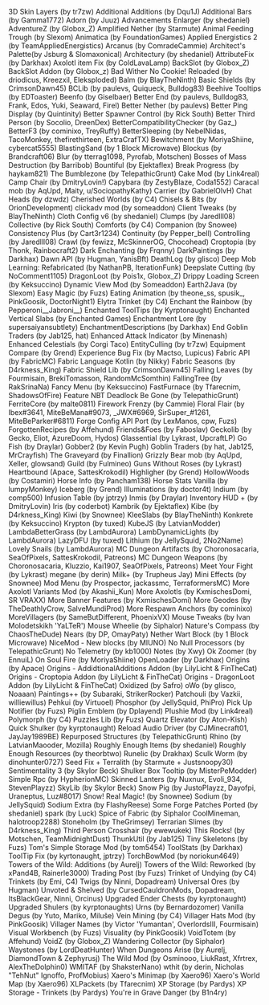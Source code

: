 3D Skin Layers (by tr7zw)
Additional Additions (by Dqu1J)
Additional Bars (by Gamma1772)
Adorn (by Juuz)
Advancements Enlarger (by shedaniel)
AdventureZ (by Globox_Z)
Amplified Nether (by Starmute)
Animal Feeding Trough (by Slexom)
Animatica (by FoundationGames)
Applied Energistics 2 (by TeamAppliedEnergistics)
Arcanus (by ComradeCammie)
Architect's Palette(by Jsburg & Slomaxonical)
Architectury (by shedaniel)
AttributeFix (by Darkhax)
Axolotl item Fix (by ColdLavaLamp)
BackSlot (by Globox_Z)
BackSlot Addon (by Globox_z)
Bad Wither No Cookie! Reloaded (by driodicus, Kreezxil, Eleksploded)
Balm (by BlayTheNinth)
Basic Shields (by CrimsonDawn45)
BCLib (by paulevs, Quiqueck, Bulldog83)
Beehive Tooltips (by EDToaster)
Beenfo (by Giselbaer)
Better End (by paulevs, Bulldog83, Frank, Edos, Yuki, Seaward, Firel)
Better Nether (by paulevs)
Better Ping Display (by Quintinity)
Better Spawner Control (by Rick South)
Better Third Person (by Socolio, DreenDex)
BetterCompatibilityChecker (by Gaz_)
BetterF3 (by cominixo, TreyRuffy)
BetterSleeping (by NebelNidas, TacoMonkey, thefirethirteen, ExtraCrafTX)
Bewitchment (by MoriyaShiine, cybercat5555)
BlastingSand (by 1 Block Microwave)
Blockus (by Brandcraft06)
Blur (by tterrag1098, Pyrofab, Motschen)
Bosses of Mass Destruction (by Barribob)
Bountiful (by Ejektaflex)
Break Progress (by haykam821)
The Bumblezone (by TelepathicGrunt)
Cake Mod (by Link4real)
Camp Chair (by DmitryLovin!)
Capybara (by ZestyBlaze, Coda1552)
Caracal mob (by AqUpd, Maity, u/SociopathyKathy)
Carrier (by GabrielOlvH)
Chat Heads (by dzwdz)
Cherished Worlds (by C4)
Chisels & Bits (by OrionDevelopment)
clickadv mod (by someaddon)
Client Tweaks (by BlayTheNinth)
Cloth Config v6 (by shedaniel)
Clumps (by Jaredlll08)
Collective (by Rick South)
Comforts (by C4)
Companion (by Snowee)
Consistency Plus (by Cart3r1234)
Continuity (by Pepper_bell)
Controlling (by Jaredlll08)
Crawl (by fewizz, McSkinnerOG, Chocohead)
Croptopia (by Thonk, Rainbocraft2)
Dark Enchanting (by Frqnny)
DarkPaintings (by Darkhax)
Dawn API (by Hugman, YanisBft)
DeathLog (by glisco)
Deep Mob Learning: Refabricated (by NathanPB, IterationFunk)
Deepslate Cutting (by NoComment1105)
DragonLoot (by Pois1x, Globox_Z)
Drippy Loading Screen (by Keksuccino)
Dynamic View Mod (by Someaddon)
Earth2Java (by Slexom)
Easy Magic (by Fuzs)
Eating Animation (by theone_ss, spusik_, PinkGoosik, DoctorNight1)
Elytra Trinket (by C4)
Enchant the Rainbow (by Pepperoni__Jabroni__)
Enchanted ToolTips (by Kyrptonaught)
Enchanted Vertical Slabs (by Enchanted Games)
Enchantment Lore (by supersaiyansubtlety)
EnchantmentDescriptions (by Darkhax)
End Goblin Traders (by Jab125, hat)
Enhanced Attack Indicator (by Minenash)
Enhanced Celestials (by Corgi Taco)
EntityCulling (by tr7zw)
Equipment Compare (by Grend)
Experience Bug Fix (by Mactso, Lupicus)
Fabric API (by FabricMC)
Fabric Language Kotlin (by Nikky)
Fabric Seasons (by D4rkness_King)
Fabric Shield Lib (by CrimsonDawn45)
Falling Leaves (by Fourmisain, BrekiTomasson, RandomMcSomthin)
FallingTree (by RakSrinaNa)
Fancy Menu (by Keksuccino)
FastFurnace (by Tfarecnim, ShadowsOfFire)
Feature NBT Deadlock Be Gone (by TelepathicGrunt)
FerriteCore (by malte0811)
Firework Frenzy (by Cammie)
Floral Flair (by Ibex#3641, MiteBeMana\#9073, \_JWX#6969, SirSuper_#1261, MiteBeParker#6811)
Forge Config API Port (by LexManos, cpw, Fuzs)
ForgottenRecipes (by Affehund)
Friends&Foes (by Faboslav)
Geckolib (by Gecko, Eliot, AzureDoom, Hydos)
Glassential (by Lykrast, UpcraftLP)
Go Fish (by Draylar)
Gobber2 (by Kevin Pugh)
Goblin Traders (by hat, Jab125, MrCrayfish)
The Graveyard (by Finallion)
Grizzly Bear mob (by AqUpd, Xeller, glowsand)
Guild (by Fulmineo)
Guns Without Roses (by Lykrast)
Heartbound (Apace, SattesKrokodil)
Highligher (by Grend)
HollowWoods (by Costamiri)
Horse Info (by Pancham138)
Horse Stats Vanilla (by lumpyMonkey)
Iceberg (by Grend)
Illuminations (by doctor4t)
Indium (by comp500)
Infusion Table (by jptrzy)
Inmis (by Draylar)
Inventory HUD + (by DmitryLovin)
Iris (by coderbot)
Kambrik (by Ejektaflex)
Kibe (by D4rkness_King)
Kiwi (by Snownee)
KleeSlabs (by BlayTheNinth)
Konkrete (by Keksuccino)
Krypton (by tuxed)
KubeJS (by LatvianModder)
LambdaBetterGrass (by LambdAurora)
LambDynamicLights (by LambdAurora)
LazyDFU (by tuxed)
Lithium (by JellySquid, 2No2Name)
Lovely Snails (by LambdAurora)
MC Dungeon Artifacts (by Choronosacaria, SeaOfPixels, SattesKrokodil, Patreons)
MC Dungeon Weapons (by Choronosacaria, Kluzzio, Kai1907, SeaOfPixels, Patreons)
Meet Your Fight (by Lykrast)
megane (by derin)
Milk+ (by Trupheus Jay)
Mini Effects (by Snownee)
Mod Menu (by Prospector, jackassmc, TerraformersMC)
More Axolotl Variants Mod (by Akashii_Kun)
More Axolotls (by KxmischesDomi, SR VRAXX)
More Banner Features (by KxmischesDomi)
More Geodes (by TheDeathlyCrow, SalveMundiProd)
More Respawn Anchors (by cominixo)
MoreVillagers (by SameButDifferent, PhoenixVX)
Mouse Tweaks (by Ivan Molodetskikh 'YaLTeR')
Mouse Wheelie (by Siphalor)
Nature's Compass (by ChaosTheDude)
Nears (by DP, OmayPaty)
Nether Wart Block (by 1 Block Microwave)
NiceMod - New blocks (by MIUNO)
No Null Processors (by TelepathicGrunt)
No Telemetry (by kb1000)
Notes (by Xwy)
Ok Zoomer (by EnnuiL)
On Soul Fire (by MoriyaShiine)
OpenLoader (by Darkhax)
Origins (by Apace)
Origins - AddidtionalAdditions Addon (by LilyLicht & FinTheCat)
Origins - Croptopia Addon (by LilyLicht & FinTheCat)
Origins - DragonLoot Addon (by LilyLicht & FinTheCat)
Oxidized (by Safro)
oWo (by glisco, Noaaan)
Paintings++ (by Subaraki, StrikerRocker)
Patchouli (by Vazkii, williewillus)
Pehkui (by Virtuoel)
Phosphor (by JellySquid, PhiPro)
Pick Up Notifier (by Fuzs)
Piglin Emblem (by Dplayend)
Plushie Mod (by Link4real)
Polymorph (by C4)
Puzzles Lib (by Fuzs)
Quartz Elevator (by Aton-Kish)
Quick Shulker (by kyrptonaught)
Reload Audio Driver (by CJMinecraft01, JayJay1989BE)
Repurposed Structures (by TelepathicGrunt)
Rhino (by LatvianMaooder, Mozilla)
Roughly Enough Items (by shedaniel)
Roughly Enough Resources (by theorbtwo)
Runelic (by Drakhax)
Sculk Worm (by dinohunter0727)
Seed Fix + Terralith (by Starmute + Justsnoopy30)
Sentimentality 3 (by Skylor Beck)
Shulker Box Tooltip (by MisterPeModder)
Simple Rpc (by HypherionMC)
Skinned Lanters (by Nuxnux, Evoli_934, StevenPlayzz)
SkyLib (by Skylor Beck)
Snow Pig (by JustoPlayzz, Dayofpi, Uraneptus, Luz#8017)
Snow! Real Magic! (by Snownee)
Sodium (by JellySquid)
Sodium Extra (by FlashyReese)
Some Forge Patches Ported (by shedaniel)
spark (by Luck)
Spice of Fabric (by Siphalor CoolMineman, halotroop2288)
Stoneholm (by TheGrimsey)
Terrarian Slimes (by D4rkness_King)
Third Person Crosshair (by ewewukek)
This Rocks! (by Motschen, TeamMidnightDust)
ThunkUtil (by Jab125)
Tiny Skeletons (by Fuzs)
Tom's Simple Storage Mod (by tom5454)
ToolStats (by Darkhax)
ToolTip Fix (by kyrtonaught, jptrzy)
TorchBowMod (by noriokun4649)
Towers of the Wild: Additions (by Aurelj)
Towers of the Wild: Reworked (by xPand4B, Rainerle3000)
Trading Post (by Fuzs)
Trinket of Undying (by C4)
Trinkets (by Emi, C4)
Twigs (by Ninni, Dopadream)
Universal Ores (by Hugman)
Unvoted & Shelved (by CursedCauldronMods, Dopadream, ItsBlackGear, Ninni, Orcinus)
Upgraded Ender Chests (by kyrptonaught)
Upgraded Shulers (by kyrptonaughts)
Urns (by Bernardozomer)
Vanilla Degus (by Yuto, Mariko, Miluše)
Vein Mining (by C4)
Villager Hats Mod (by PinkGoosik)
Villager Names (by Victor 'Yumantan', OverlordsIII, Fourmisain)
Visual Workbench (by Fuzs)
Visuality (by PinkGoosik)
VoidTotem (by Affehund)
VoidZ (by Globox_Z)
Wandering Collector (by Siphalor)
Waystones (by LordDeatHunter)
When Dungeons Arise (by Aurelj, DiamondTown & Zephyrusj)
The Wild Mod (by Osminooo, LiukRast, Xfrtrex, AlexTheDolphin0)
WMITAF (by ShaksterNano)
wthit (by derin, Nicholas "TehNut" Ignoffo, ProfMobius)
Xaero's Minimap (by Xaero96)
Xaero's World Map (by Xaero96)
XLPackets (by Tfarecnim)
XP Storage (by Pardys)
XP Storage - Trinkets (by Pardys)
You're in Grave Danger (by B1n4ry)
